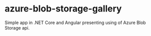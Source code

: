 # azure-blob-storage-gallery
Simple app in .NET Core and Angular presenting using of Azure Blob Storage api.
